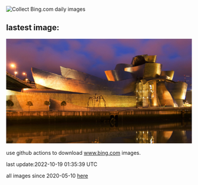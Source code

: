 ![Collect Bing.com daily images](https://github.com/counter2015/bing-daily-images/workflows/Collect%20Bing.com%20daily%20images/badge.svg)
## lastest image:
![](images/GB.jpg)

use github actions to download www.bing.com images.

last update:2022-10-19 01:35:39 UTC

all images since 2020-05-10 [here](https://github.com/counter2015/bing-daily-images/tree/master/images) 
